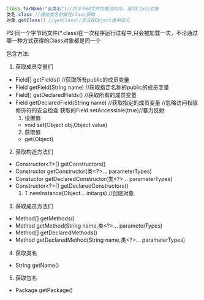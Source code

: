 <!--
 * @Author: your name
 * @Date: 2020-04-01 15:10:37
 * @LastEditTime: 2020-04-01 17:47:15
 * @LastEditors: Please set LastEditors
 * @Description: In User Settings Edit
 * @FilePath: \undefinedd:\Github\Xmind-and-md\md\java\反射.md
 -->
```java
Class.forName("全类名")//将字节码文件加载进内存，返回Class对象
类名.class //通过类名的属性class获取
对象.getClass() //getClass()方法在Object类中定义
```
PS:同一个字节码文件(*.class)在一次程序运行过程中,只会被加载一次，不论通过哪一种方式获得的Class对象都是同一个

包含方法:
1. 获取成员变量们
- Field[] getFields()  //获取所有public的成员变量
- Field getField(String name)   //获取指定名称的public的成员变量
- Field[] getDeclaredFields()   //获取所有的成员变量  
- Field getDeclaredField(String name)   //获取指定的成员变量  //忽略访问权限修饰符的安全检查 获取的Field.setAccessible(true)//暴力反射
  1. 设置值
  - void set(Object obj,Object value)
  2. 获取值
  - get(Object)
2. 获取构造方法们
- Constructor<?>[] getConstructors()
- Constructor<T> getConstructor(类<?>... parameterTypes)
- Constuctor<T> getDeclaredConstructor(类<?>... parameterTypes)
- Constructor<?>[] getDeclaredConstructors()
  1. T newInstance(Object... initargs) //创建对象
3. 获取成员方法们
- Method[] getMethods()
- Method getMethod(String name,类<?>... parameterTypes)
- Method[] getDeclaredMethods()
- Method getDeclaredMethod(String name,类<?>... parameterTypes)
4. 获取类名
- String getName()
5. 获取包名
- Package getPackage()